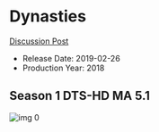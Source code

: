 # Dynasties

[Discussion Post](https://www.avsforum.com/threads/bass-eq-for-filtered-movies.2995212/post-57266970)

* Release Date: 2019-02-26
* Production Year: 2018

## Season 1 DTS-HD MA 5.1

![img 0](https://i.imgur.com/tm0pUNA.jpg)

